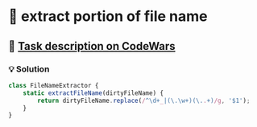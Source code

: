 # 📝 extract portion of file name

## 🔗 [Task description on CodeWars](https://www.codewars.com/kata/597770e98b4b340e5b000071)

### 💡 Solution

```javascript
class FileNameExtractor {
    static extractFileName(dirtyFileName) {
        return dirtyFileName.replace(/^\d+_|(\.\w+)(\..+)/g, '$1');
    }
}
```
